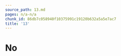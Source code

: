 ```yaml
---
source_path: 13.md
pages: n/a-n/a
chunk_id: 86db7c058940f10375991c19120b632a5a5e7ac7
title: '13'
---
```

# No
